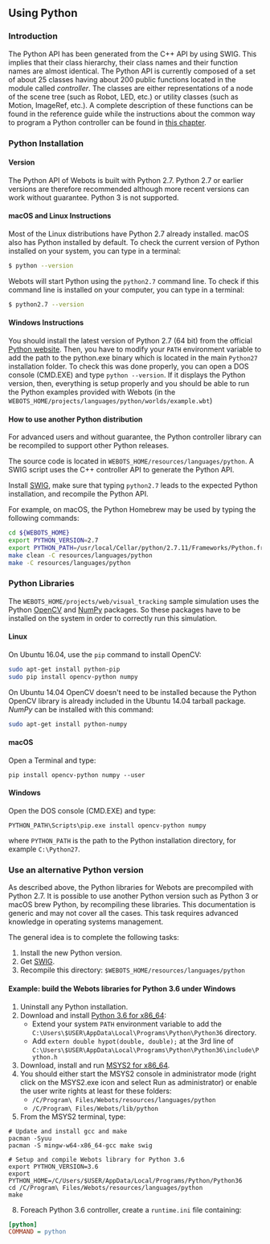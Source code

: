 ## Using Python

### Introduction

The Python API has been generated from the C++ API by using SWIG. This implies
that their class hierarchy, their class names and their function names are
almost identical. The Python API is currently composed of a set of about 25
classes having about 200 public functions located in the module called
*controller*. The classes are either representations of a node of the scene tree
(such as Robot, LED, etc.) or utility classes (such as Motion, ImageRef,
etc.). A complete description of these functions can be found in the reference
guide while the instructions about the common way to program a Python controller
can be found in [this chapter](programming-fundamentals.md).

### Python Installation

#### Version

The Python API of Webots is built with Python 2.7. Python 2.7 or earlier
versions are therefore recommended although more recent versions can work
without guarantee. Python 3 is not supported.

#### macOS and Linux Instructions

Most of the Linux distributions have Python 2.7 already installed. macOS also
has Python installed by default. To check the current version of Python
installed on your system, you can type in a terminal:

```sh
$ python --version
```

Webots will start Python using the `python2.7` command line. To check if this
command line is installed on your computer, you can type in a terminal:

```sh
$ python2.7 --version
```

#### Windows Instructions

You should install the latest version of Python 2.7 (64 bit) from the official [Python website](https://www.python.org). Then, you have to modify your `PATH` environment variable to add the path to the python.exe binary which is located in the main `Python27` installation folder. To check this was done properly, you can open a DOS console (CMD.EXE) and type `python --version`. If it displays the Python version, then, everything is setup properly and you should be able to run the Python examples provided with Webots (in the `WEBOTS_HOME/projects/languages/python/worlds/example.wbt`)

#### How to use another Python distribution

For advanced users and without guarantee, the Python controller library
can be recompiled to support other Python releases.

The source code is located in `WEBOTS_HOME/resources/languages/python`.
A SWIG script uses the C++ controller API to generate the Python API.

Install [SWIG](http://www.swig.org/), make sure that typing `python2.7` leads to
the expected Python installation, and recompile the Python API.

For example, on macOS, the Python Homebrew may be used by typing the following commands:

```sh
cd ${WEBOTS_HOME}
export PYTHON_VERSION=2.7
export PYTHON_PATH=/usr/local/Cellar/python/2.7.11/Frameworks/Python.framework/Versions/2.7
make clean -C resources/languages/python
make -C resources/languages/python
```

### Python Libraries

The `WEBOTS_HOME/projects/web/visual_tracking` sample simulation uses the Python [OpenCV](http://opencv.org/) and [NumPy](http://numpy.org/) packages.
So these packages have to be installed on the system in order to correctly run this simulation.

#### Linux

On Ubuntu 16.04, use the `pip` command to install OpenCV:
```sh
sudo apt-get install python-pip
sudo pip install opencv-python numpy
```

On Ubuntu 14.04 OpenCV doesn't need to be installed because the Python OpenCV library is already included in the Ubuntu 14.04 tarball package.
*NumPy* can be installed with this command:
```sh
sudo apt-get install python-numpy
```

#### macOS

Open a Terminal and type:

```
pip install opencv-python numpy --user
```

#### Windows

Open the DOS console (CMD.EXE) and type:
```
PYTHON_PATH\Scripts\pip.exe install opencv-python numpy
```
where `PYTHON_PATH` is the path to the Python installation directory, for example `C:\Python27`.


### Use an alternative Python version

As described above, the Python libraries for Webots are precompiled with Python 2.7.
It is possible to use another Python version such as Python 3 or macOS brew Python,
by recompiling these libraries.
This documentation is generic and may not cover all the cases.
This task requires advanced knowledge in operating systems management.

The general idea is to complete the following tasks:

1. Install the new Python version.
2. Get [SWIG](http://www.swig.org/download.html).
3. Recompile this directory: `$WEBOTS_HOME/resources/languages/python`


#### Example: build the Webots libraries for Python 3.6 under Windows

1. Uninstall any Python installation.
2. Download and install [Python 3.6 for x86_64](https://www.python.org/downloads/):
    - Extend your system `PATH` environment variable to add the
    `C:\Users\$USER\AppData\Local\Programs\Python\Python36` directory.
    - Add `extern double hypot(double, double);` at the 3rd line of
    `C:\Users\$USER\AppData\Local\Programs\Python\Python36\include\Python.h`
3. Download, install and run [MSYS2 for x86_64](http://www.msys2.org/).
4. You should either start the MSYS2 console in administrator mode (right click on the MSYS2.exe icon and select Run as administrator) or
enable the user write rights at least for these folders:
    - `/C/Program\ Files/Webots/resources/languages/python`
    - `/C/Program\ Files/Webots/lib/python`
5. From the MSYS2 terminal, type:

```shell
# Update and install gcc and make
pacman -Syuu
pacman -S mingw-w64-x86_64-gcc make swig

# Setup and compile Webots library for Python 3.6
export PYTHON_VERSION=3.6
export PYTHON_HOME=/C/Users/$USER/AppData/Local/Programs/Python/Python36
cd /C/Program\ Files/Webots/resources/languages/python
make
```

8. Foreach Python 3.6 controller, create a `runtime.ini` file containing:

```ini
[python]
COMMAND = python
```
